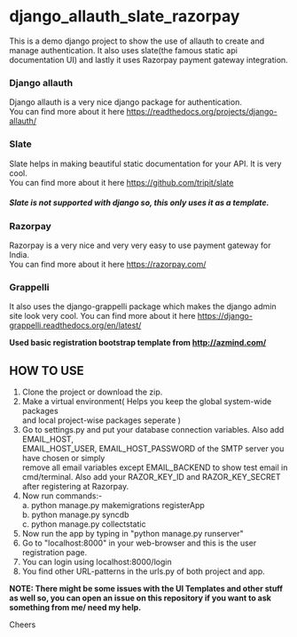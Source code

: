 # django_allauth_slate_razorpay
This is a demo django project to show the use of allauth to create and manage authentication. It also uses slate(the famous static api documentation UI) and lastly it uses Razorpay payment gateway integration.  
  
### Django allauth  
Django allauth is a very nice django package for authentication.  
You can find more about it here https://readthedocs.org/projects/django-allauth/  
  
### Slate
Slate helps in making beautiful static documentation for your API. It is very cool.    
You can find more about it here https://github.com/tripit/slate  
##### Slate is not supported with django so, this only uses it as a template.  
  
### Razorpay  
Razorpay is a very nice and very very easy to use payment gateway for India.  
You can find more about it here https://razorpay.com/  

### Grappelli
It also uses  the django-grappelli package which makes the django admin site look
very cool.
You can find more about it here https://django-grappelli.readthedocs.org/en/latest/  

**Used basic registration bootstrap template from http://azmind.com/**   
  
          
  
## HOW TO USE  

1. Clone the project or download the zip.
2. Make a virtual environment( Helps you keep the global system-wide packages  
   and local project-wise packages seperate )
3. Go to settings.py and put your database connection variables. Also add EMAIL_HOST,  
   EMAIL_HOST_USER, EMAIL_HOST_PASSWORD of the SMTP server you have chosen or simply   
   remove all email variables except EMAIL_BACKEND to show test email in cmd/terminal. 
   Also add your RAZOR_KEY_ID and RAZOR_KEY_SECRET after registering at Razorpay.
4. Now run commands:-  
   a. python manage.py makemigrations registerApp  
   b. python manage.py syncdb  
   c. python manage.py collectstatic  
5. Now run the app by typing in "python manage.py runserver"
6. Go to "localhost:8000" in your web-browser and this is the user registration page.
7. You can login using localhost:8000/login
8. You find other URL-patterns in the urls.py of both project and app.

**NOTE: There might be some issues with the UI Templates and other stuff as well so, you can open an issue on this repository if you want to ask something from me/ need my help.** 

Cheers


  
  
  
  
   

